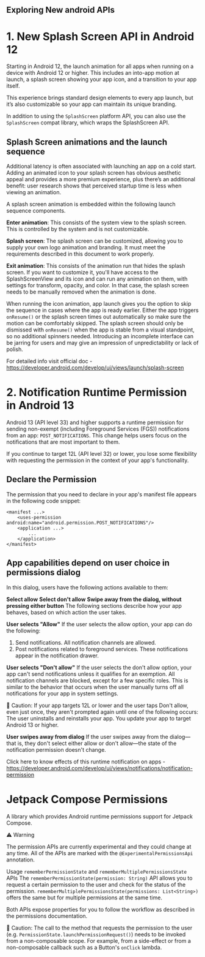 ## Exploring New android APIs


# 1. New Splash Screen API in Android 12

Starting in Android 12, the launch animation for all apps when running on a device with Android 12 or higher. This includes an into-app motion at launch, a splash screen showing your app icon, and a transition to your app itself.

This experience brings standard design elements to every app launch, but it’s also customizable so your app can maintain its unique branding.

In addition to using the ```SplashScreen``` platform API, you can also use the ```SplashScreen``` compat library, which wraps the SplashScreen API.


## Splash Screen animations and the launch sequence
Additional latency is often associated with launching an app on a cold start. Adding an animated icon to your splash screen has obvious aesthetic appeal and provides a more premium experience, plus there’s an additional benefit: user research shows that perceived startup time is less when viewing an animation.

A splash screen animation is embedded within the following launch sequence components.

**Enter animation**: This consists of the system view to the splash screen. This is controlled by the system and is not customizable.

**Splash screen**: The splash screen can be customized, allowing you to supply your own logo animation and branding. It must meet the requirements described in this document to work properly.

**Exit animation**: This consists of the animation run that hides the splash screen. If you want to customize it, you'll have access to the SplashScreenView and its icon and can run any animation on them, with settings for transform, opacity, and color. In that case, the splash screen needs to be manually removed when the animation is done.

When running the icon animation, app launch gives you the option to skip the sequence in cases where the app is ready earlier. Either the app triggers ```onResume()``` or the splash screen times out automatically so make sure the motion can be comfortably skipped. The splash screen should only be dismissed with ```onResume()``` when the app is stable from a visual standpoint, so no additional spinners needed. Introducing an incomplete interface can be jarring for users and may give an impression of unpredictability or lack of polish.

For detailed info visit official doc - https://developer.android.com/develop/ui/views/launch/splash-screen

# 2. Notification Runtime Permission in Android 13

Android 13 (API level 33) and higher supports a runtime permission for sending non-exempt (including Foreground Services (FGS)) notifications from an app: ```POST_NOTIFICATIONS```. This change helps users focus on the notifications that are most important to them.

If you continue to target 12L (API level 32) or lower, you lose some flexibility with requesting the permission in the context of your app's functionality.

## Declare the Permission

The permission that you need to declare in your app's manifest file appears in the following code snippet:

```
<manifest ...>
    <uses-permission android:name="android.permission.POST_NOTIFICATIONS"/>
    <application ...>
        ...
    </application>
</manifest>
```

## App capabilities depend on user choice in permissions dialog
In this dialog, users have the following actions available to them:

**Select allow** 
**Select don't allow**
**Swipe away from the dialog, without pressing either button**
The following sections describe how your app behaves, based on which action the user takes.

**User selects "Allow"**
If the user selects the allow option, your app can do the following:

1. Send notifications. All notification channels are allowed.
2. Post notifications related to foreground services. These notifications appear in the notification drawer.

**User selects "Don't allow"**
If the user selects the don't allow option, your app can't send notifications unless it qualifies for an exemption. All notification channels are blocked, except for a few specific roles. This is similar to the behavior that occurs when the user manually turns off all notifications for your app in system settings.

🛑 Caution: If your app targets 12L or lower and the user taps Don't allow, even just once, they aren't prompted again until one of the following occurs:
The user uninstalls and reinstalls your app.
You update your app to target Android 13 or higher.

**User swipes away from dialog**
If the user swipes away from the dialog—that is, they don't select either allow or don't allow—the state of the notification permission doesn't change.

Click here to know effects of this runtime notification on apps - https://developer.android.com/develop/ui/views/notifications/notification-permission

# Jetpack Compose Permissions

A library which provides Android runtime permissions support for Jetpack Compose.

⚠ Warning

The permission APIs are currently experimental and they could change at any time. All of the APIs are marked with the ```@ExperimentalPermissionsApi``` annotation.

Usage
```rememberPermissionState``` and ```rememberMultiplePermissionsState``` APIs
The ```rememberPermissionState(permission: String)``` API allows you to request a certain permission to the user and check for the status of the permission. ```rememberMultiplePermissionsState(permissions: List<String>)``` offers the same but for multiple permissions at the same time.

Both APIs expose properties for you to follow the workflow as described in the permissions documentation.

🛑 Caution: The call to the method that requests the permission to the user (e.g. ```PermissionState.launchPermissionRequest()```) needs to be invoked from a non-composable scope. For example, from a side-effect or from a non-composable callback such as a Button's ```onClick``` lambda.
